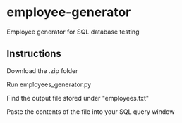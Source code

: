 # employee-generator
Employee generator for SQL database testing

## Instructions ##
Download the .zip folder

Run employees_generator.py

Find the output file stored under "employees.txt"

Paste the contents of the file into your SQL query window